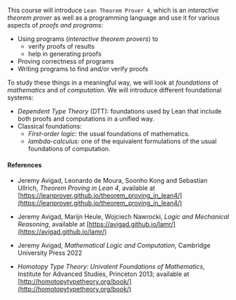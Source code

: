 

This course will introduce `Lean Theorem Prover 4`, which is an _interactive theorem prover_ as well as a programming language and use it for various aspects of _proofs and programs_:

* Using programs (_interactive theorem provers_) to
    * verify proofs of results
    * help in generating proofs
* Proving correctness of programs
* Writing programs to find and/or verify proofs

To study these things in a meaningful way, we will look at _foundations_ of _mathematics_ and of _computation_. We will introduce different foundational systems:

* _Dependent Type Theory_ (DTT): foundations used by Lean that include both proofs and computations in a unified way.
* Classical foundations:
  - _First-order logic:_ the usual foundations of mathematics.
  - _lambda-calculus:_ one of the equivalent formulations of the usual foundations of computation.

#### References

* Jeremy Avigad, Leonardo de Moura, Soonho Kong and Sebastian Ullrich,
_Theorem Proving in Lean 4_,
available at [https://leanprover.github.io/theorem_proving_in_lean4/](https://leanprover.github.io/theorem_proving_in_lean4/)

* Jeremy Avigad,  Marijn Heule, Wojciech Nawrocki,
_Logic and Mechanical Reasoning_,
available at [https://avigad.github.io/lamr/](https://avigad.github.io/lamr/)

* Jeremy Avigad, _Mathematical Logic and Computation_, Cambridge University Press 2022

* _Homotopy Type Theory: Univalent Foundations of Mathematics_,
Institute for Advanced Studies, Princeton 2013; available at [http://homotopytypetheory.org/book/](http://homotopytypetheory.org/book/)

